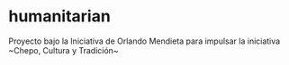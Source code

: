 # humanitarian
 Proyecto bajo la Iniciativa de Orlando Mendieta para impulsar la iniciativa ~Chepo, Cultura y Tradición~
